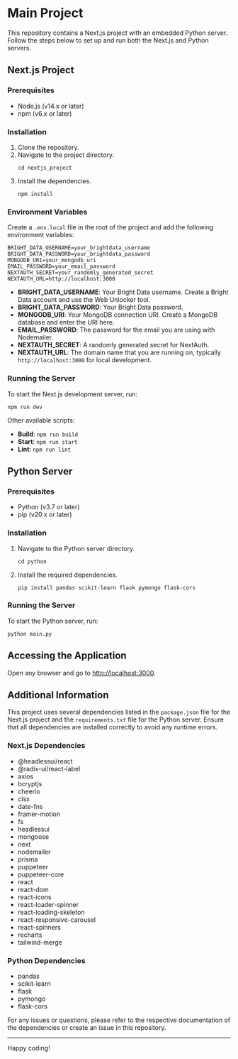 
# Main Project

This repository contains a Next.js project with an embedded Python server. Follow the steps below to set up and run both the Next.js and Python servers.



## Next.js Project

### Prerequisites

- Node.js (v14.x or later)
- npm (v6.x or later)

### Installation

1. Clone the repository.
2. Navigate to the project directory.
   ```
   cd nextjs_project
   ```
3. Install the dependencies.
   ```
   npm install
   ```

### Environment Variables

Create a `.env.local` file in the root of the project and add the following environment variables:

```
BRIGHT_DATA_USERNAME=your_brightdata_username
BRIGHT_DATA_PASSWORD=your_brightdata_password
MONGODB_URI=your_mongodb_uri
EMAIL_PASSWORD=your_email_password
NEXTAUTH_SECRET=your_randomly_generated_secret
NEXTAUTH_URL=http://localhost:3000
```

- **BRIGHT_DATA_USERNAME**: Your Bright Data username. Create a Bright Data account and use the Web Unlocker tool.
- **BRIGHT_DATA_PASSWORD**: Your Bright Data password.
- **MONGODB_URI**: Your MongoDB connection URI. Create a MongoDB database and enter the URI here.
- **EMAIL_PASSWORD**: The password for the email you are using with Nodemailer.
- **NEXTAUTH_SECRET**: A randomly generated secret for NextAuth.
- **NEXTAUTH_URL**: The domain name that you are running on, typically `http://localhost:3000` for local development.

### Running the Server

To start the Next.js development server, run:

```
npm run dev
```

Other available scripts:

- **Build**: `npm run build`
- **Start**: `npm run start`
- **Lint**: `npm run lint`

## Python Server

### Prerequisites

- Python (v3.7 or later)
- pip (v20.x or later)

### Installation

1. Navigate to the Python server directory.
   ```
   cd python
   ```
2. Install the required dependencies.
   ```
   pip install pandas scikit-learn flask pymongo flask-cors
   ```

### Running the Server

To start the Python server, run:

```
python main.py
```

## Accessing the Application

Open any browser and go to [http://localhost:3000](http://localhost:3000).

## Additional Information

This project uses several dependencies listed in the `package.json` file for the Next.js project and the `requirements.txt` file for the Python server. Ensure that all dependencies are installed correctly to avoid any runtime errors.

### Next.js Dependencies

- @headlessui/react
- @radix-ui/react-label
- axios
- bcryptjs
- cheerio
- clsx
- date-fns
- framer-motion
- fs
- headlessui
- mongoose
- next
- nodemailer
- prisma
- puppeteer
- puppeteer-core
- react
- react-dom
- react-icons
- react-loader-spinner
- react-loading-skeleton
- react-responsive-carousel
- react-spinners
- recharts
- tailwind-merge

### Python Dependencies

- pandas
- scikit-learn
- flask
- pymongo
- flask-cors

For any issues or questions, please refer to the respective documentation of the dependencies or create an issue in this repository.

---

Happy coding!
